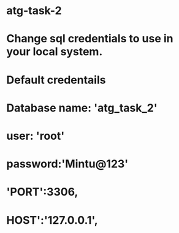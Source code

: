 # atg-task-2
# Change sql credentials to use in your local system.
# Default credentails
# Database name: 'atg_task_2'
# user: 'root'
# password:'Mintu@123'
# 'PORT':3306,
# HOST':'127.0.0.1',
